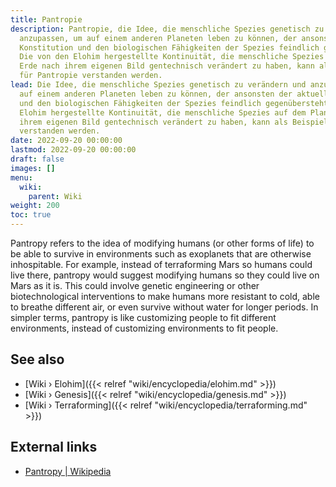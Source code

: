 ```yaml
---
title: Pantropie
description: Pantropie, die Idee, die menschliche Spezies genetisch zu verändern und
  anzupassen, um auf einem anderen Planeten leben zu können, der ansonsten der aktuellen
  Konstitution und den biologischen Fähigkeiten der Spezies feindlich gegenübersteht.
  Die von den Elohim hergestellte Kontinuität, die menschliche Spezies auf dem Planeten
  Erde nach ihrem eigenen Bild gentechnisch verändert zu haben, kann als Beispiel
  für Pantropie verstanden werden.
lead: Die Idee, die menschliche Spezies genetisch zu verändern und anzupassen, um
  auf einem anderen Planeten leben zu können, der ansonsten der aktuellen Konstitution
  und den biologischen Fähigkeiten der Spezies feindlich gegenübersteht. Die von den
  Elohim hergestellte Kontinuität, die menschliche Spezies auf dem Planeten Erde nach
  ihrem eigenen Bild gentechnisch verändert zu haben, kann als Beispiel für Pantropie
  verstanden werden.
date: 2022-09-20 00:00:00
lastmod: 2022-09-20 00:00:00
draft: false
images: []
menu:
  wiki:
    parent: Wiki
weight: 200
toc: true
---
```


Pantropy refers to the idea of modifying humans (or other forms of life) to be able to survive in environments such as exoplanets that are otherwise inhospitable. For example, instead of terraforming Mars so humans could live there, pantropy would suggest modifying humans so they could live on Mars as it is. This could involve genetic engineering or other biotechnological interventions to make humans more resistant to cold, able to breathe different air, or even survive without water for longer periods. In simpler terms, pantropy is like customizing people to fit different environments, instead of customizing environments to fit people.

## See also

- [Wiki › Elohim]({{< relref "wiki/encyclopedia/elohim.md" >}})
- [Wiki › Genesis]({{< relref "wiki/encyclopedia/genesis.md" >}})
- [Wiki › Terraforming]({{< relref "wiki/encyclopedia/terraforming.md" >}})

## External links

- [Pantropy | Wikipedia](https://en.wikipedia.org/wiki/Pantropy)